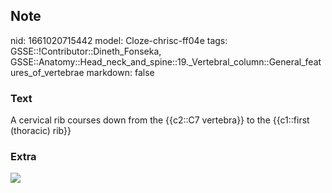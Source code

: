 ## Note
nid: 1661020715442
model: Cloze-chrisc-ff04e
tags: GSSE::!Contributor::Dineth_Fonseka, GSSE::Anatomy::Head_neck_and_spine::19._Vertebral_column::General_features_of_vertebrae
markdown: false

### Text
A cervical rib courses down from the {{c2::C7 vertebra}} to the {{c1::first (thoracic) rib}}

### Extra
<img src="515c1d9426f962be86d9bb6f047833bc.jpg">
